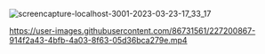 ![screencapture-localhost-3001-2023-03-23-17_33_17](https://user-images.githubusercontent.com/86731561/227199083-67814883-a2d4-44f5-b76a-4e10c8ec67b8.png)


https://user-images.githubusercontent.com/86731561/227200867-914f2a43-4bfb-4a03-8f63-05d36bca279e.mp4

